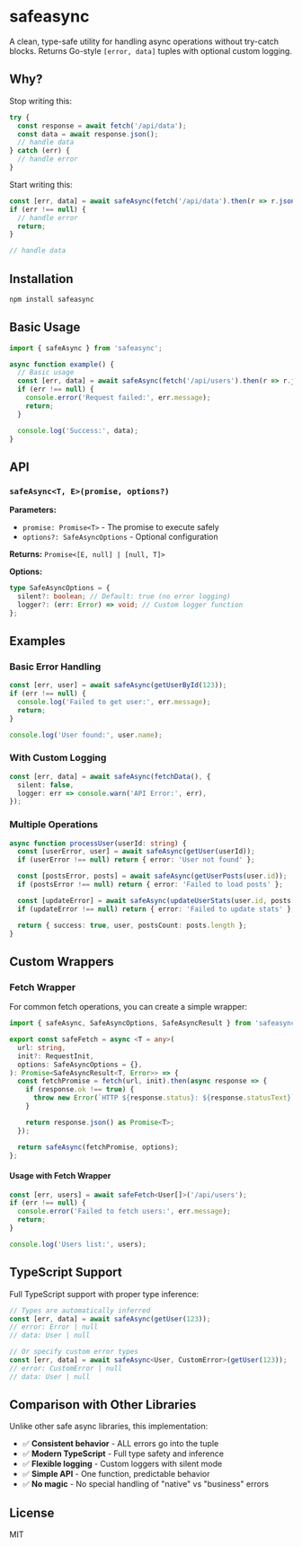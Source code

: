 # safeasync

A clean, type-safe utility for handling async operations without try-catch blocks. Returns Go-style `[error, data]` tuples with optional custom logging.

## Why?

Stop writing this:

```typescript
try {
  const response = await fetch('/api/data');
  const data = await response.json();
  // handle data
} catch (err) {
  // handle error
}
```

Start writing this:

```typescript
const [err, data] = await safeAsync(fetch('/api/data').then(r => r.json()));
if (err !== null) {
  // handle error
  return;
}

// handle data
```

## Installation

```bash
npm install safeasync
```

## Basic Usage

```typescript
import { safeAsync } from 'safeasync';

async function example() {
  // Basic usage
  const [err, data] = await safeAsync(fetch('/api/users').then(r => r.json()));
  if (err !== null) {
    console.error('Request failed:', err.message);
    return;
  }

  console.log('Success:', data);
}
```

## API

### `safeAsync<T, E>(promise, options?)`

**Parameters:**

- `promise: Promise<T>` - The promise to execute safely
- `options?: SafeAsyncOptions` - Optional configuration

**Returns:** `Promise<[E, null] | [null, T]>`

**Options:**

```typescript
type SafeAsyncOptions = {
  silent?: boolean; // Default: true (no error logging)
  logger?: (err: Error) => void; // Custom logger function
};
```

## Examples

### Basic Error Handling

```typescript
const [err, user] = await safeAsync(getUserById(123));
if (err !== null) {
  console.log('Failed to get user:', err.message);
  return;
}

console.log('User found:', user.name);
```

### With Custom Logging

```typescript
const [err, data] = await safeAsync(fetchData(), {
  silent: false,
  logger: err => console.warn('API Error:', err),
});
```

### Multiple Operations

```typescript
async function processUser(userId: string) {
  const [userError, user] = await safeAsync(getUser(userId));
  if (userError !== null) return { error: 'User not found' };

  const [postsError, posts] = await safeAsync(getUserPosts(user.id));
  if (postsError !== null) return { error: 'Failed to load posts' };

  const [updateError] = await safeAsync(updateUserStats(user.id, posts.length));
  if (updateError !== null) return { error: 'Failed to update stats' };

  return { success: true, user, postsCount: posts.length };
}
```

## Custom Wrappers

### Fetch Wrapper

For common fetch operations, you can create a simple wrapper:

```typescript
import { safeAsync, SafeAsyncOptions, SafeAsyncResult } from 'safeasync';

export const safeFetch = async <T = any>(
  url: string,
  init?: RequestInit,
  options: SafeAsyncOptions = {},
): Promise<SafeAsyncResult<T, Error>> => {
  const fetchPromise = fetch(url, init).then(async response => {
    if (response.ok !== true) {
      throw new Error(`HTTP ${response.status}: ${response.statusText}`);
    }

    return response.json() as Promise<T>;
  });

  return safeAsync(fetchPromise, options);
};
```

#### Usage with Fetch Wrapper

```typescript
const [err, users] = await safeFetch<User[]>('/api/users');
if (err !== null) {
  console.error('Failed to fetch users:', err.message);
  return;
}

console.log('Users list:', users);
```

## TypeScript Support

Full TypeScript support with proper type inference:

```typescript
// Types are automatically inferred
const [err, data] = await safeAsync(getUser(123));
// error: Error | null
// data: User | null

// Or specify custom error types
const [err, data] = await safeAsync<User, CustomError>(getUser(123));
// error: CustomError | null
// data: User | null
```

## Comparison with Other Libraries

Unlike other safe async libraries, this implementation:

- ✅ **Consistent behavior** - ALL errors go into the tuple
- ✅ **Modern TypeScript** - Full type safety and inference
- ✅ **Flexible logging** - Custom loggers with silent mode
- ✅ **Simple API** - One function, predictable behavior
- ✅ **No magic** - No special handling of "native" vs "business" errors

## License

MIT
